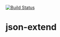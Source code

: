 [![Build Status](https://travis-ci.org/Tagtoo/json-extend.svg?branch=master)](https://travis-ci.org/Tagtoo/json-extend)

# json-extend
